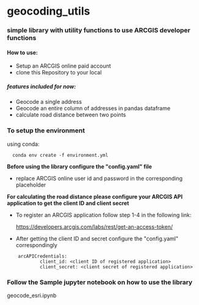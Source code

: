 # geocoding_utils
### simple library with utility functions to use ARCGIS developer functions 

#### How to use: 
* Setup an ARCGIS online paid account	
*	clone this Repository to your local

##### features included for now:
* Geocode a single address
* Geocode an entire column of addresses in pandas dataframe 
* calculate road distance between two points 
		
	
### To setup the environment 
	
using conda: 
	
```
  conda env create -f environment.yml
```
	
**Before using the library configure the "config.yaml" file**
	
- replace ARCGIS online user id and password in the corresponding placeholder
		
**For calculating the road distance please configure your ARCGIS API application to get the client ID and client secret**
	
* To register an ARCGIS application follow step 1-4 in the following link:
		
    https://developers.arcgis.com/labs/rest/get-an-access-token/
			
* After getting the client ID and secret configure the "config.yaml" correspondingly
		
```
    arcAPICredentials:
			client_id: <client ID of registered application>
			client_secret: <client secret of registered application>
```				
### Follow the Sample jupyter notebook on how to use the library 

  geocode_esri.ipynb
	
		

